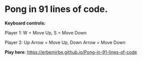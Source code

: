 # Pong in 91 lines of code.

**Keyboard controls:**

Player 1: W = Move Up, S = Move Down
  
Player 2: Up Arrow = Move Up, Down Arrow = Move Down

**Play here**: https://erbemirbe.github.io/Pong-in-91-lines-of-code
